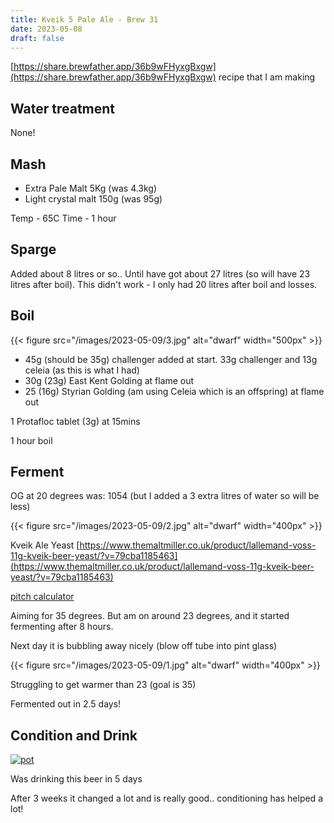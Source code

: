 ```yaml
---
title: Kveik 5 Pale Ale - Brew 31
date: 2023-05-08
draft: false 
---
```


<!-- [https://www.brewersfriend.com/homebrew/recipe/view/1289160/kingston-jpa](https://www.brewersfriend.com/homebrew/recipe/view/1289160/kingston-jpa)  -->
<!-- [![pot](/images/2022-10-08/6.jpg "treatment")](/images/2022-10-08/6.jpg) -->

[https://share.brewfather.app/36b9wFHyxgBxgw](https://share.brewfather.app/36b9wFHyxgBxgw) recipe that I am making


## Water treatment
None!

## Mash

- Extra Pale Malt 5Kg (was 4.3kg)
- Light crystal malt 150g (was 95g)

Temp - 65C 
Time - 1 hour 

## Sparge

Added about 8 litres or so.. Until have got about 27 litres (so will have 23 litres after boil). This didn't work - I only had 20 litres after boil and losses.

## Boil

<!-- [![pot](/images/2023-05-09/3.jpg "treatment")](/images/2023-05-09/3.jpg) -->

{{< figure src="/images/2023-05-09/3.jpg" alt="dwarf" width="500px" >}}

- 45g (should be 35g) challenger added at start. 33g challenger and 13g celeia (as this is what I had)
- 30g (23g) East Kent Golding at flame out
- 25 (16g) Styrian Golding (am using Celeia which is an offspring) at flame out

1 Protafloc tablet (3g) at 15mins

1 hour boil

## Ferment 

OG at 20 degrees was: 1054 (but I added a 3 extra litres of water so will be less)
<!-- [![pot](/images/2023-05-09/2.jpg "treatment"){:width="500px"}](/images/2023-05-09/2.jpg) -->
<!-- [![pot](/images/2023-05-09/2.jpg "treatment")](/images/2023-05-09/2.jpg) -->

{{< figure src="/images/2023-05-09/2.jpg" alt="dwarf" width="400px" >}}

Kveik Ale Yeast
[https://www.themaltmiller.co.uk/product/lallemand-voss-11g-kveik-beer-yeast/?v=79cba1185463](https://www.themaltmiller.co.uk/product/lallemand-voss-11g-kveik-beer-yeast/?v=79cba1185463)

[pitch calculator](https://www.lallemandbrewing.com/en/canada/brewers-corner/brewing-tools/pitching-rate-calculator/)


Aiming for 35 degrees. But am on around 23 degrees, and it started fermenting after 8 hours.

Next day it is bubbling away nicely (blow off tube into pint glass)

<!-- [![pot](/images/2023-05-09/1.jpg "treatment")](/images/2023-05-09/1.jpg) -->

{{< figure src="/images/2023-05-09/1.jpg" alt="dwarf" width="400px" >}}

Struggling to get warmer than 23 (goal is 35)

Fermented out in 2.5 days!

## Condition and Drink

[![pot](/images/2023-06-06/2.jpg "treatment")](/images/2023-06-06/2.jpg)

Was drinking this beer in 5 days

After 3 weeks it changed a lot and is really good.. conditioning has helped a lot!


